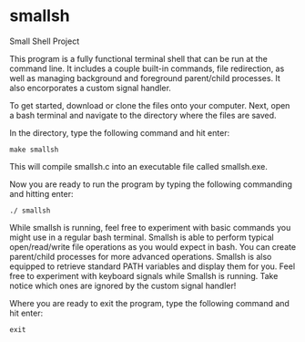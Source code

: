 # smallsh
Small Shell Project

This program is a fully functional terminal shell that can be run at the command line.
It includes a couple built-in commands, file redirection, as well as managing 
background and foreground parent/child processes. It also encorporates a custom
signal handler.

To get started, download or clone the files onto your computer. Next, open a bash
terminal and navigate to the directory where the files are saved. 

In the directory, type the following command and hit enter:

```
make smallsh
```

This will compile smallsh.c into an executable file called smallsh.exe.

Now you are ready to run the program by typing the following commanding and
hitting enter:

```
./ smallsh
```

While smallsh is running, feel free to experiment with basic commands you might
use in a regular bash terminal. Smallsh is able to perform typical open/read/write file
operations as you would expect in bash. You can create parent/child processes
for more advanced operations. Smallsh is also equipped to retrieve standard PATH variables
and display them for you. Feel free to experiment with keyboard signals while Smallsh is
running. Take notice which ones are ignored by the custom signal handler!

Where you are ready to exit the program, type
the following command and hit enter:

```
exit
```
